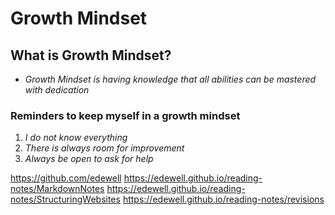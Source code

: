 # Growth Mindset

## What is Growth Mindset?
- *Growth Mindset is having knowledge that all abilities can be mastered with dedication*

### Reminders to keep myself in a growth mindset
1.  _I do not know everything_
2.  _There is always room for improvement_
3.  _Always be open to ask for help_

https://github.com/edewell
https://edewell.github.io/reading-notes/MarkdownNotes
https://edewell.github.io/reading-notes/StructuringWebsites
https://edewell.github.io/reading-notes/revisions
